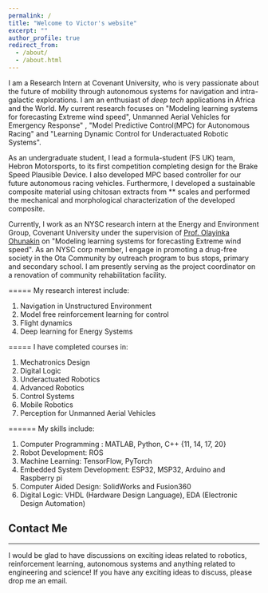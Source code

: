 ```yaml
---
permalink: /
title: "Welcome to Victor's website"
excerpt: ""
author_profile: true
redirect_from: 
  - /about/
  - /about.html
---
```

I am a Research Intern at Covenant University, who is very passionate about the future of mobility through autonomous systems for navigation and intra-galactic explorations. I am an enthusiast of *deep tech* applications in Africa and the World. My current research focuses on "Modeling learning systems for forecasting Extreme wind speed", Unmanned Aerial Vehicles for Emergency Response" , "Model Predictive Control(MPC) for Autonomous Racing" and "Learning Dynamic Control for Underactuated Robotic Systems".

As an undergraduate student, I lead a formula-student (FS UK) team, Hebron Motorsports, to its first competition completing design for the Brake Speed Plausible Device. I also developed MPC based controller for our future autonomous racing vehicles. Furthermore, I developed a sustainable composite material using chitosan extracts from ** scales and performed the mechanical and morphological characterization of the developed composite.

Currently, I work as an NYSC research intern at the Energy and Environment Group, Covenant University under the supervision of [Prof. Olayinka Ohunakin](https://africa.berkeley.edu/people/olayinka-s-ohunakin) on "Modeling learning systems for forecasting Extreme wind speed". As an NYSC corp member, I engage in promoting a drug-free society in the Ota Community by outreach program to bus stops, primary and secondary school. I am presently serving as the project coordinator on a renovation of community rehabilitation facility.

=====
My research interest include:
1. Navigation in Unstructured Environment
2. Model free reinforcement learning for control
3. Flight dynamics
4. Deep learning for Energy Systems 

=====
I have completed courses in:
1. Mechatronics Design
2. Digital Logic
3. Underactuated Robotics
4. Advanced Robotics
5. Control Systems
6. Mobile Robotics
7. Perception for Unmanned Aerial Vehicles

======
My skills include:
1. Computer Programming : MATLAB, Python, C++ {11, 14, 17, 20}
2. Robot Development: ROS
3. Machine Learning: TensorFlow, PyTorch
4. Embedded System Development: ESP32, MSP32, Arduino and Raspberry pi
5. Computer Aided Design: SolidWorks and Fusion360
6. Digital Logic: VHDL (Hardware Design Language), EDA (Electronic Design Automation)


## Contact Me ##
****************************************
I would be glad to have discussions on exciting ideas related to robotics, reinforcement learning, autonomous systems and anything related to engineering and science! If you have any exciting ideas to discuss, please drop me an email.